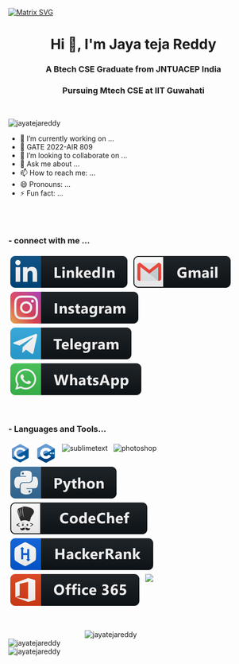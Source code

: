 

<!--
**jayatejareddy/jayatejareddy** is a ✨ _special_ ✨ repository because its `README.md` (this file) appears on your GitHub profile.

Here are some ideas to get you started:

- 🔭 I’m currently working on ...
- 🌱 I’m currently learning ...
- 👯 I’m looking to collaborate on ...
- 🤔 I’m looking for help with ...jayatejareddy
- 💬 Ask me about ...
- 📫 How to reach me: ...
- 😄 Pronouns: ...
- ⚡ Fun fact: ...
-->
[![Matrix SVG](https://raw.githubusercontent.com/rodrigograca31/rodrigograca31/master/matrix.svg)](https://www.youtube.com/watch?v=SDkAGkd4NLc) 
<h1 align="center">Hi 👋, I'm Jaya teja Reddy</h1>
<h3 align="center">A Btech CSE Graduate from JNTUACEP India</h3>
<h3 align="center">Pursuing Mtech CSE at IIT Guwahati</h3>
<br>
<p align="left"> <img src="https://komarev.com/ghpvc/?username=jayatejareddy&label=Profile%20views&color=green&style=flat" alt="jayatejareddy" /> </p>

- 🔭 I’m currently working on ...
- 🌱 GATE 2022-AIR 809
- 👯 I’m looking to collaborate on ...
- 💬 Ask me about ...
- 📫 How to reach me: ...
- 😄 Pronouns: ...
- ⚡ Fun fact: ...
<br>
<br>


### - connect with me ...
<p align="center">
  
  <a href="https://in.linkedin.com/in/jaya-teja-reddy-pochimi-reddy-495110185" target="_blank"><img src="https://github.com/MikeCodesDotNET/ColoredBadges/blob/master/svg/social/linkedin.svg" alt="linkdin" style="vertical-align:top; margin:4px"></a>
  <a href="" target="blank"><img src="https://github.com/MikeCodesDotNET/ColoredBadges/blob/master/svg/social/gmail.svg" alt="email" style="vertical-align:top; margin:4px" ></a> 
  <a href="https://www.instagram.com/jaya_teja_reddy/" target="_blank"><img src="https://github.com/MikeCodesDotNET/ColoredBadges/blob/master/svg/social/instagram.svg" alt="instagram" style="vertical-align:top; margin:4px"></a>
  <a href="https://t.me/JTReddy" target="_blank"><img src="https://github.com/MikeCodesDotNET/ColoredBadges/blob/master/svg/social/telegram.svg" alt="telegram" style="vertical-align:top; margin:4px"></a>
  <a href="" target="blank"><img src="https://github.com/MikeCodesDotNET/ColoredBadges/blob/master/svg/social/whatsapp.svg" alt="whatsapp" style="vertical-align:top; margin:4px"></a>
  
</p>

<br>

### - Languages and Tools...
<p align="left">
 
<img src="https://raw.githubusercontent.com/devicons/devicon/master/icons/c/c-original.svg" width="40" height="38" alt="c" style="vertical-align:top; margin:4px">
<img src="https://raw.githubusercontent.com/devicons/devicon/master/icons/cplusplus/cplusplus-original.svg" width="40" height="38" alt="c++" style="vertical-align:top; margin:4px">
  <img src="https://github.com/jaswanth-0821/jaswanth-0821/blob/main/sublime-text.svg" width="40" height="35" bgcolor = "white"alt="sublimetext" style="vertical-align:top; margin:4px">
  <img src="https://github.com/jaswanth-0821/jaswanth-0821/blob/main/photoshop-cc-4.svg" width="40" height="35" bgcolor = "white"alt="photoshop" style="vertical-align:top; margin:4px">
<img src="https://github.com/MikeCodesDotNET/ColoredBadges/blob/master/svg/dev/languages/python.svg" alt="python" style="vertical-align:top; margin:4px">
  <img src="https://github.com/MikeCodesDotNET/ColoredBadges/blob/master/svg/dev/services/codechef.svg" alt="codechef" style="vertical-align:top; margin:4px">
  <img src="https://github.com/MikeCodesDotNET/ColoredBadges/blob/master/svg/dev/services/hackerrank.svg" alt="hakerrank" style="vertical-align:top; margin:4px">
  <img src="https://github.com/MikeCodesDotNET/ColoredBadges/blob/master/svg/dev/services/office_365.svg" alt="office" style="vertical-align:top; margin:4px">
 <img src="https://cdn.jsdelivr.net/npm/simple-icons@3.0.1/icons/adobephotoshop.svg" idth="40" height="38 bgcolor = "white"alt="office" style="vertical-align:top; margin:4px">
  
 

</p>

<br>

<p><img align="right" src="https://github-readme-stats.vercel.app/api/top-langs?username=jayatejareddy&show_icons=true&locale=en&layout=compact" alt="jayatejareddy"  width="350"  right="450" />
<img align="left" src="https://github-readme-stats.vercel.app/api?username=jayatejareddy&show_icons=true&locale=en" alt="jayatejareddy" width="450" /></p>
<p><img align="left" src="https://github-readme-streak-stats.herokuapp.com/?user=jayatejareddy&" alt="jayatejareddy" /></p>

